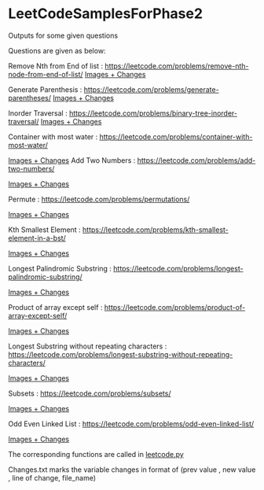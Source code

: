 # LeetCodeSamplesForPhase2
Outputs for some given questions

Questions are given as below:

Remove Nth from End of list : https://leetcode.com/problems/remove-nth-node-from-end-of-list/
[Images + Changes](/Remove%20Nth%20from%20end%20of%20list.html)

Generate Parenthesis : https://leetcode.com/problems/generate-parentheses/
[Images + Changes](generateParenthesis.html)

Inorder Traversal : https://leetcode.com/problems/binary-tree-inorder-traversal/
[Images + Changes](inorder_Traversal.html)

Container with most water : https://leetcode.com/problems/container-with-most-water/

[Images + Changes](/Container%20with%20most%20water.html)
Add Two Numbers : https://leetcode.com/problems/add-two-numbers/

[Images + Changes](Add2Numbers.html)

Permute : https://leetcode.com/problems/permutations/

[Images + Changes](permute.html)

Kth Smallest Element : https://leetcode.com/problems/kth-smallest-element-in-a-bst/

[Images + Changes](KthSsmallestElement.html)

Longest Palindromic Substring : https://leetcode.com/problems/longest-palindromic-substring/

[Images + Changes](Longest%20Palindromic%20Substring.html)

Product of array except self : https://leetcode.com/problems/product-of-array-except-self/

[Images + Changes](product_of_array_except_self.html)

Longest Substring without repeating characters : https://leetcode.com/problems/longest-substring-without-repeating-characters/

[Images + Changes](longest-substring-without-repeating-characters.html)


Subsets : https://leetcode.com/problems/subsets/

[Images + Changes](subsets.html)

Odd Even Linked List : https://leetcode.com/problems/odd-even-linked-list/

[Images + Changes](OddEvenLinkedList.html)



The corresponding functions are called in [leetcode.py](leetcode.py)

Changes.txt marks the variable changes in format of (prev value , new value , line of change,  file_name)



